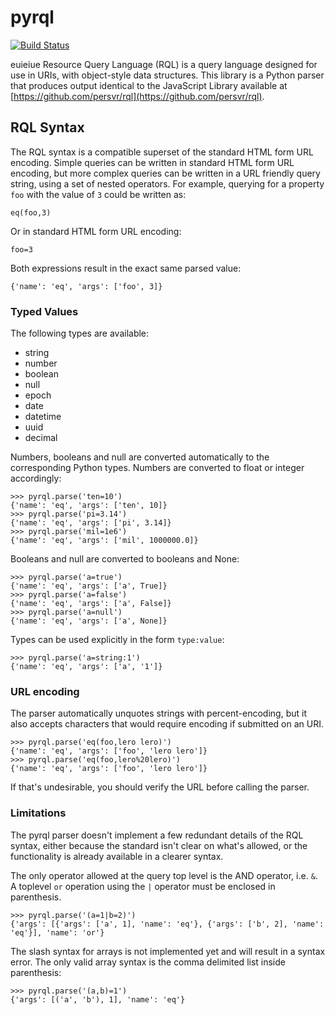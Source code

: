 # pyrql

[![Build Status](https://travis-ci.org/pjwerneck/pyrql.svg?branch=develop)](https://travis-ci.org/pjwerneck/pyrql)

euieiue
Resource Query Language (RQL) is a query language designed for use in URIs, with object-style data structures. This library is a Python parser that produces output identical to the JavaScript Library available at [https://github.com/persvr/rql](https://github.com/persvr/rql).


## RQL Syntax

The RQL syntax is a compatible superset of the standard HTML form URL encoding. Simple queries can be written in standard HTML form URL encoding, but more complex queries can be written in a URL friendly query string, using a set of nested operators. For example, querying for a property `foo` with the value of `3` could be written as:

```
eq(foo,3)
```

Or in standard HTML form URL encoding:

```
foo=3
```

Both expressions result in the exact same parsed value:

```
{'name': 'eq', 'args': ['foo', 3]}
```


### Typed Values

The following types are available:

- string
- number
- boolean
- null
- epoch
- date
- datetime
- uuid
- decimal

Numbers, booleans and null are converted automatically to the corresponding Python types. Numbers are converted to float or integer accordingly:

```
>>> pyrql.parse('ten=10')
{'name': 'eq', 'args': ['ten', 10]}
>>> pyrql.parse('pi=3.14')
{'name': 'eq', 'args': ['pi', 3.14]}
>>> pyrql.parse('mil=1e6')
{'name': 'eq', 'args': ['mil', 1000000.0]}
```

Booleans and null are converted to booleans and None:

```
>>> pyrql.parse('a=true')
{'name': 'eq', 'args': ['a', True]}
>>> pyrql.parse('a=false')
{'name': 'eq', 'args': ['a', False]}
>>> pyrql.parse('a=null')
{'name': 'eq', 'args': ['a', None]}
```

Types can be used explicitly in the form `type:value`:

```
>>> pyrql.parse('a=string:1')
{'name': 'eq', 'args': ['a', '1']}

```

### URL encoding

The parser automatically unquotes strings with percent-encoding, but it also accepts characters that would require encoding if submitted on an URI.

```
>>> pyrql.parse('eq(foo,lero lero)')
{'name': 'eq', 'args': ['foo', 'lero lero']}
>>> pyrql.parse('eq(foo,lero%20lero)')
{'name': 'eq', 'args': ['foo', 'lero lero']}
```

If that's undesirable, you should verify the URL before calling the parser.


### Limitations

The pyrql parser doesn't implement a few redundant details of the RQL syntax, either because the standard isn't clear on what's allowed, or the functionality is already available in a clearer syntax.

The only operator allowed at the query top level is the AND operator, i.e. `&`. A toplevel `or` operation using the `|` operator must be enclosed in parenthesis.

```
>>> pyrql.parse('(a=1|b=2)')
{'args': [{'args': ['a', 1], 'name': 'eq'}, {'args': ['b', 2], 'name': 'eq'}], 'name': 'or'}
```

The slash syntax for arrays is not implemented yet and will result in a syntax error. The only valid array syntax is the comma delimited list inside parenthesis:

```
>>> pyrql.parse('(a,b)=1')
{'args': [('a', 'b'), 1], 'name': 'eq'}
```
